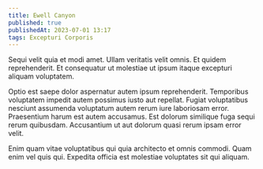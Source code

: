```yaml
---
title: Ewell Canyon
published: true
publishedAt: 2023-07-01 13:17
tags: Excepturi Corporis
---
```


Sequi velit quia et modi amet. Ullam veritatis velit omnis. Et quidem reprehenderit. Et consequatur ut molestiae ut ipsum itaque excepturi aliquam voluptatem.

Optio est saepe dolor aspernatur autem ipsum reprehenderit. Temporibus voluptatem impedit autem possimus iusto aut repellat. Fugiat voluptatibus nesciunt assumenda voluptatum autem rerum iure laboriosam error. Praesentium harum est autem accusamus. Est dolorum similique fuga sequi rerum quibusdam. Accusantium ut aut dolorum quasi rerum ipsam error velit.

Enim quam vitae voluptatibus qui quia architecto et omnis commodi. Quam enim vel quis qui. Expedita officia est molestiae voluptates sit qui aliquam.